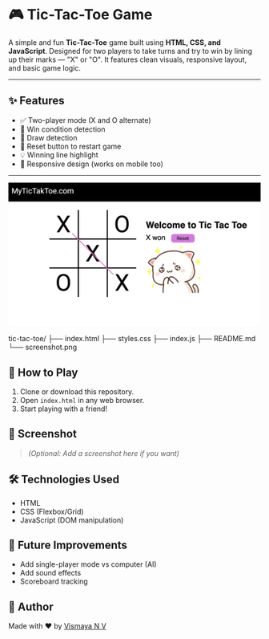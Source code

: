 # 🎮 Tic-Tac-Toe Game

A simple and fun **Tic-Tac-Toe** game built using **HTML, CSS, and JavaScript**. Designed for two players to take turns and try to win by lining up their marks — "X" or "O". It features clean visuals, responsive layout, and basic game logic.

---

## ✨ Features

- ✅ Two-player mode (X and O alternate)
- 🧠 Win condition detection
- 🚫 Draw detection
- 🔄 Reset button to restart game
- 💡 Winning line highlight 
- 📱 Responsive design (works on mobile too)

---
![Game Screenshot](Screenshot.png)

tic-tac-toe/
├── index.html
├── styles.css
├── index.js
├── README.md
└── screenshot.png


## 🚀 How to Play
1. Clone or download this repository.
2. Open `index.html` in any web browser.
3. Start playing with a friend!

## 📸 Screenshot
> *(Optional: Add a screenshot here if you want)*

## 🛠️ Technologies Used
- HTML
- CSS (Flexbox/Grid)
- JavaScript (DOM manipulation)

## 🧠 Future Improvements
- Add single-player mode vs computer (AI)
- Add sound effects
- Scoreboard tracking

## 🤝 Author
Made with ❤️ by [Vismaya N V](https://github.com/VismayaVinod47)

